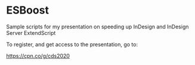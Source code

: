 # ESBoost

Sample scripts for my presentation on speeding up InDesign and InDesign Server ExtendScript

To register, and get access to the presentation, go to:

https://cpn.co/g/cds2020

